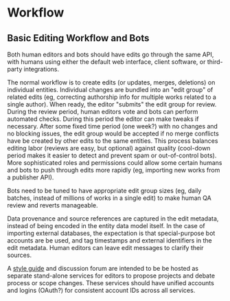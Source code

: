 # Workflow

## Basic Editing Workflow and Bots

Both human editors and bots should have edits go through the same API, with
humans using either the default web interface, client software, or third-party
integrations.

The normal workflow is to create edits (or updates, merges, deletions) on
individual entities. Individual changes are bundled into an "edit group" of
related edits (eg, correcting authorship info for multiple works related to a
single author). When ready, the editor "submits" the edit group for
review. During the review period, human editors vote and bots can perform
automated checks. During this period the editor can make tweaks if necessary.
After some fixed time period (one week?) with no changes and no blocking
issues, the edit group would be accepted if no merge conflicts have be created
by other edits to the same entities. This process balances editing labor
(reviews are easy, but optional) against quality (cool-down period makes it
easier to detect and prevent spam or out-of-control bots). More sophisticated
roles and permissions could allow some certain humans and bots to push through
edits more rapidly (eg, importing new works from a publisher API).

Bots need to be tuned to have appropriate edit group sizes (eg, daily batches,
instead of millions of works in a single edit) to make human QA review and
reverts manageable.

Data provenance and source references are captured in the edit metadata, instead
of being encoded in the entity data model itself. In the case of importing
external databases, the expectation is that special-purpose bot accounts
are be used, and tag timestamps and external identifiers in the edit metadata.
Human editors can leave edit messages to clarify their sources.

A [style guide](./style_guide.md) and discussion forum are intended to be be
hosted as separate stand-alone services for editors to propose projects and
debate process or scope changes. These services should have unified accounts
and logins (OAuth?) for consistent account IDs across all services.

